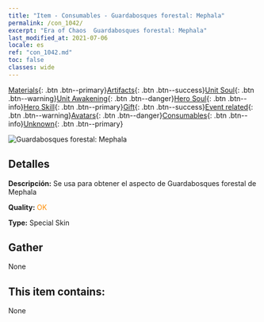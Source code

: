 ```yaml
---
title: "Item - Consumables - Guardabosques forestal: Mephala"
permalink: /con_1042/
excerpt: "Era of Chaos  Guardabosques forestal: Mephala"
last_modified_at: 2021-07-06
locale: es
ref: "con_1042.md"
toc: false
classes: wide
---
```

 [Materials](/ItemsES/){: .btn .btn--primary}[Artifacts](/ItemsES/Artifacts/){: .btn .btn--success}[Unit Soul](/ItemsES/UnitSoul/){: .btn .btn--warning}[Unit Awakening](/ItemsES/UnitAwakening/){: .btn .btn--danger}[Hero Soul](/ItemsES/HeroSoul/){: .btn .btn--info}[Hero Skill](/ItemsES/HeroSkill/){: .btn .btn--primary}[Gift](/ItemsES/Gift/){: .btn .btn--success}[Event related](/ItemsES/Events/){: .btn .btn--warning}[Avatars](/ItemsES/Avatars/){: .btn .btn--danger}[Consumables](/ItemsES/Consumables/){: .btn .btn--info}[Unknown](/ItemsES/Unknown/){: .btn .btn--primary}

 ![Guardabosques forestal: Mephala](/images/h/h_Mephala5.jpg)

## Detalles
 **Descripción:** Se usa para obtener el aspecto de Guardabosques forestal de Mephala

 **Quality:** <span style="color: #FF8C00">OK</span>

 **Type:** Special Skin

## Gather

  None

## This item contains:

  None

